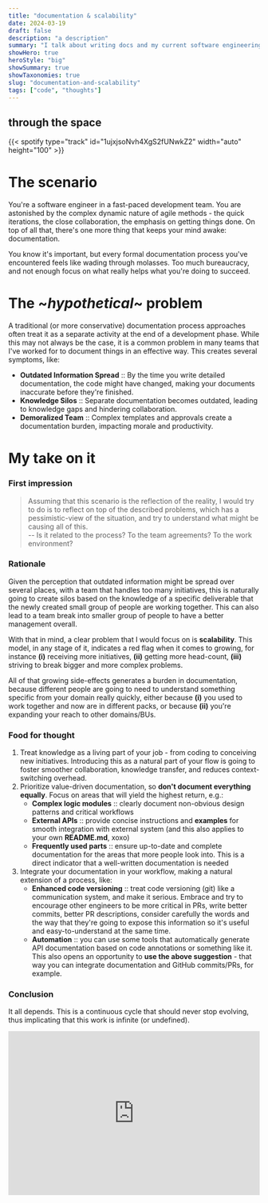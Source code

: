 ```yaml
---
title: "documentation & scalability"
date: 2024-03-19
draft: false
description: "a description"
summary: "I talk about writing docs and my current software engineering perspective about it, food for thoughts I would say."
showHero: true
heroStyle: "big"
showSummary: true
showTaxonomies: true
slug: "documentation-and-scalability"
tags: ["code", "thoughts"]
---
```

<h2 class="mt-0">through the space</h2>
{{< spotify type="track" id="1ujxjsoNvh4XgS2fUNwkZ2" width="auto" height="100" >}}


# The scenario

You're a software engineer in a fast-paced development team. You are astonished
by the complex dynamic nature of agile methods - the quick iterations, the close
collaboration, the emphasis on getting things done. On top of all that, there's
one more thing that keeps your mind awake: documentation.

You know it's important, but every formal documentation process you've
encountered feels like wading through molasses. Too much bureaucracy, and not
enough focus on what really helps what you're doing to succeed.

# The ~*hypothetical*~ problem

A traditional (or more conservative) documentation process approaches often
treat it as a separate activity at the end of a development phase. While this
may not always be the case, it is a common problem in many teams that I've
worked for to document things in an effective way. This creates several
symptoms, like:

- **Outdated Information Spread** :: By the time you write detailed
  documentation, the code might have changed, making your documents inaccurate
  before they're finished.
- **Knowledge Silos** :: Separate documentation becomes outdated, leading to
  knowledge gaps and hindering collaboration.
- **Demoralized Team** :: Complex templates and approvals create a documentation
  burden, impacting morale and productivity.

# My take on it

### First impression

> Assuming that this scenario is the reflection of the reality, I would try to
do is to reflect on top of the described problems, which has a pessimistic-view
of the situation, and try to understand what might be causing all of this.<br>--
Is it related to the process? To the team agreements? To the work environment?

### Rationale

Given the perception that outdated information might be spread over several
places, with a team that handles too many initiatives, this is naturally going
to create silos based on the knowledge of a specific deliverable that the newly
created small group of people are working together. This can also lead to a team
break into smaller group of people to have a better management overall.

With that in mind, a clear problem that I would focus on is **scalability**.
This model, in any stage of it, indicates a red flag when it comes to growing,
for instance **(i)** receiving more initiatives, **(ii)** getting more
head-count, **(iii)** striving to break bigger and more complex problems.

All of that growing side-effects generates a burden in documentation, because
different people are going to need to understand something specific from your
domain really quickly, either because **(i)** you used to work together and now
are in different packs, or because **(ii)** you're expanding your reach to other
domains/BUs.

### Food for thought

1. Treat knowledge as a living part of your job - from coding to conceiving new
   initiatives. Introducing this as a natural part of your flow is going to
   foster smoother collaboration, knowledge transfer, and reduces
   context-switching overhead.
2. Prioritize value-driven documentation, so **don't document everything
   equally**. Focus on areas that will yield the highest return, e.g.:
   - **Complex logic modules** :: clearly document non-obvious design patterns
     and critical workflows
   - **External APIs** :: provide concise instructions and **examples** for
     smooth integration with external system (and this also applies to your own
     **README.md**, xoxo)
   - **Frequently used parts** :: ensure up-to-date and complete documentation
     for the areas that more people look into. This is a direct indicator that a
     well-written documentation is needed
3. Integrate your documentation in your workflow, making a natural extension of
   a process, like:
   - **Enhanced code versioning** :: treat code versioning (git) like a
     communication system, and make it serious. Embrace and try to encourage
     other engineers to be more critical in PRs, write better commits, better PR
     descriptions, consider carefully the words and the way that they're going
     to expose this information so it's useful and easy-to-understand at the
     same time.
   - **Automation** :: you can use some tools that automatically generate API
     documentation based on code annotations or something like it. This also
     opens an opportunity to **use the above suggestion** - that way you can
     integrate documentation and GitHub commits/PRs, for example.

### Conclusion

It all depends. This is a continuous cycle that should never stop evolving, thus
implicating that this work is infinite (or undefined).

<div style="width:100%;height:0;padding-bottom:65%;position:relative;"><iframe src="https://giphy.com/embed/C25OqSUQliU7K" width="100%" height="100%" style="position:absolute" frameBorder="0" class="giphy-embed" allowFullScreen></iframe></div>
